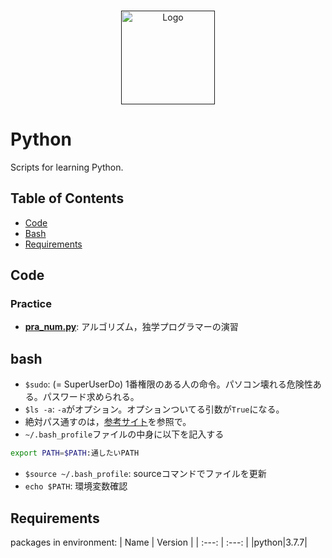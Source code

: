 <!-- PROJECT LOGO -->
<br />
<p align="center">
  <a href="">
    <img src="https://upload.wikimedia.org/wikipedia/commons/thumb/c/c3/Python-logo-notext.svg/2048px-Python-logo-notext.svg.png" alt="Logo" width="150" height="150">
  </a>
  
# Python
Scripts for learning Python.

## Table of Contents
- [Code](#code)
- [Bash](#bash)
- [Requirements](#requirements)

## Code
### Practice
- [**pra_num.py**](./Practice): アルゴリズム，独学プログラマーの演習


## bash
- `$sudo`: (= SuperUserDo)  1番権限のある人の命令。パソコン壊れる危険性ある。パスワード求められる。
- `$ls -a`: `-a`がオプション。オプションついてる引数が`True`になる。
- 絶対パス通すのは，[参考サイト](https://qiita.com/nbkn/items/01a11392921119fa0153)を参照で。
- `~/.bash_profile`ファイルの中身に以下を記入する
```bash
export PATH=$PATH:通したいPATH
```
- `$source ~/.bash_profile`: sourceコマンドでファイルを更新
- `echo $PATH`: 環境変数確認


## Requirements
 packages in environment: 
| Name |  Version |
| :---: |  :---:  |
|python|3.7.7|

